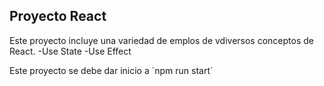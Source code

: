 ## Proyecto React

Este proyecto incluye una variedad de emplos de vdiversos conceptos de React.
-Use State
-Use Effect

Este proyecto se debe dar inicio a
´npm run start´
